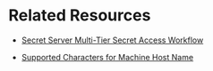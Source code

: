[title]: # (Related Resources)
[tags]: # (resources)
[priority]: # (900)

# Related Resources

* [Secret Server Multi-Tier Secret Access Workflow ](https://thycotic.force.com/support/s/article/SS-HOW-EXT-Workflows)

* [Supported Characters for Machine Host Name](https://support.microsoft.com/en-us/help/909264/naming-conventions-in-active-directory-for-computers-domains-sites-and)